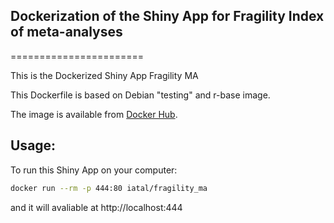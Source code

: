## Dockerization of the Shiny App for Fragility Index of meta-analyses
=======================

This is the Dockerized Shiny App Fragility MA

This Dockerfile is based on Debian "testing" and r-base image.

The image is available from [Docker Hub](https://hub.docker.com/r/iatal/fragility_ma/).

## Usage:

To run this Shiny App on your computer:

```sh
docker run --rm -p 444:80 iatal/fragility_ma
```

and it will avaliable at http://localhost:444
